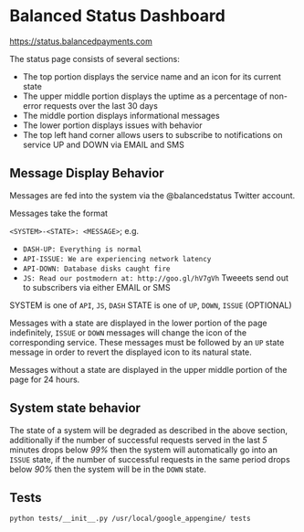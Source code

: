 # Balanced Status Dashboard

https://status.balancedpayments.com

The status page consists of several sections:

* The top portion displays the service name and an icon for its current state
* The upper middle portion displays the uptime as a percentage of non-error
  requests over the last 30 days
* The middle portion displays informational messages
* The lower portion displays issues with behavior
* The top left hand corner allows users to subscribe to notifications on service
UP and DOWN via EMAIL and SMS

## Message Display Behavior

Messages are fed into the system via the @balancedstatus Twitter account.

Messages take the format

`<SYSTEM>-<STATE>: <MESSAGE>`; e.g.

* `DASH-UP: Everything is normal`
* `API-ISSUE: We are experiencing network latency`
* `API-DOWN: Database disks caught fire`
* `JS: Read our postmodern at: http://goo.gl/hV7gVh` Tweeets send out to subscribers via either EMAIL or SMS

SYSTEM is one of `API`, `JS`, `DASH`
STATE is one of `UP`, `DOWN`, `ISSUE` (OPTIONAL)

Messages with a state are displayed in the lower portion of the page
indefinitely, `ISSUE` or `DOWN` messages will change the icon of the
corresponding service. These messages must be followed by an `UP` state message
in order to revert the displayed icon to its natural state.

Messages without a state are displayed in the upper middle portion of the page
for 24 hours.

## System state behavior

The state of a system will be degraded as described in the above section,
additionally if the number of successful requests served in the last *5*
minutes drops below *99%* then the system will automatically go into an `ISSUE`
state, if the number of successful requests in the same period drops below
*90%* then the system will be in the `DOWN` state.

## Tests

    python tests/__init__.py /usr/local/google_appengine/ tests
